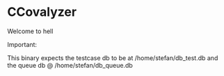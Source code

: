 # CCovalyzer

Welcome to hell 





Important: 

This binary expects the testcase db to be at /home/stefan/db_test.db and the queue db @ /home/stefan/db_queue.db
